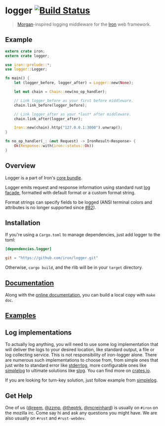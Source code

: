 logger [![Build Status](https://secure.travis-ci.org/iron/logger.png?branch=master)](https://travis-ci.org/iron/logger)
====

> [Morgan](https://github.com/expressjs/morgan)-inspired logging middleware for the [Iron](https://github.com/iron/iron) web framework.

## Example

```rust
extern crate iron;
extern crate logger;

use iron::prelude::*;
use logger::Logger;

fn main() {
    let (logger_before, logger_after) = Logger::new(None);

    let mut chain = Chain::new(no_op_handler);

    // Link logger_before as your first before middleware.
    chain.link_before(logger_before);

    // Link logger_after as your *last* after middleware.
    chain.link_after(logger_after);

    Iron::new(chain).http("127.0.0.1:3000").unwrap();
}

fn no_op_handler(_: &mut Request) -> IronResult<Response> {
    Ok(Response::with(iron::status::Ok))
}
```

## Overview

Logger is a part of Iron's [core bundle](https://github.com/iron/core).

Logger emits request and response information using standard rust [log facade](https://doc.rust-lang.org/log/log/index.html), formatted with default format or a custom format string.

Format strings can specify fields to be logged (ANSI terminal colors and attributes is no longer supported since [#82](https://github.com/iron/logger/issues/82)).

## Installation

If you're using a `Cargo.toml` to manage dependencies, just add logger to the toml:

```toml
[dependencies.logger]

git = "https://github.com/iron/logger.git"
```

Otherwise, `cargo build`, and the rlib will be in your `target` directory.

## [Documentation](http://ironframework.io/doc/logger/)

Along with the [online documentation](http://ironframework.io/doc/logger/),
you can build a local copy with `make doc`.

## [Examples](/examples)

## Log implementations

To actually log anything, you will need to use some log implementation that will deliver the logs to your desired location, like standard output, a file or log collecting service. This is not responsibility of iron-logger alone. There are numerous such implementations to choose from, from simple ones that just write to standard error like [stderrlog](https://crates.io/crates/stderrlog), more configurable ones like [simplelog](https://crates.io/crates/simplelog) to ultimate solutions like [slog](https://crates.io/crates/slog). You can find more on [crates.io](https://crates.io/keywords/logging).

If you are looking for turn-key solution, just follow example from [simplelog](https://github.com/drakulix/simplelog.rs).


## Get Help

One of us ([@reem](https://github.com/reem/), [@zzmp](https://github.com/zzmp/),
[@theptrk](https://github.com/theptrk/), [@mcreinhard](https://github.com/mcreinhard))
is usually on `#iron` on the mozilla irc. Come say hi and ask any questions you might have.
We are also usually on `#rust` and `#rust-webdev`.

